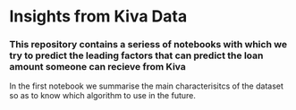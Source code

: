 # Insights from Kiva Data

### This repository contains a seriess of notebooks with which we try to predict the leading factors that can predict the loan amount someone can recieve from Kiva

In the first notebook we summarise the main characterisitcs of the dataset so as to know which algorithm to use in the future.
